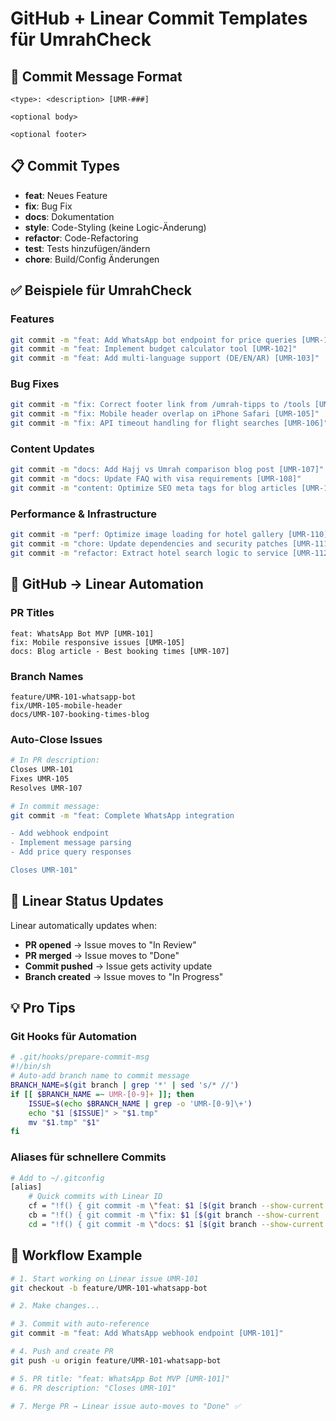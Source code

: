 # GitHub + Linear Commit Templates für UmrahCheck

## 🎯 Commit Message Format

```
<type>: <description> [UMR-###]

<optional body>

<optional footer>
```

## 📋 Commit Types

- **feat**: Neues Feature
- **fix**: Bug Fix  
- **docs**: Dokumentation
- **style**: Code-Styling (keine Logic-Änderung)
- **refactor**: Code-Refactoring
- **test**: Tests hinzufügen/ändern
- **chore**: Build/Config Änderungen

## ✅ Beispiele für UmrahCheck

### Features
```bash
git commit -m "feat: Add WhatsApp bot endpoint for price queries [UMR-101]"
git commit -m "feat: Implement budget calculator tool [UMR-102]"
git commit -m "feat: Add multi-language support (DE/EN/AR) [UMR-103]"
```

### Bug Fixes
```bash
git commit -m "fix: Correct footer link from /umrah-tipps to /tools [UMR-104]"
git commit -m "fix: Mobile header overlap on iPhone Safari [UMR-105]"
git commit -m "fix: API timeout handling for flight searches [UMR-106]"
```

### Content Updates
```bash
git commit -m "docs: Add Hajj vs Umrah comparison blog post [UMR-107]"
git commit -m "docs: Update FAQ with visa requirements [UMR-108]"
git commit -m "content: Optimize SEO meta tags for blog articles [UMR-109]"
```

### Performance & Infrastructure
```bash
git commit -m "perf: Optimize image loading for hotel gallery [UMR-110]"
git commit -m "chore: Update dependencies and security patches [UMR-111]"
git commit -m "refactor: Extract hotel search logic to service [UMR-112]"
```

## 🔄 GitHub → Linear Automation

### PR Titles
```
feat: WhatsApp Bot MVP [UMR-101]
fix: Mobile responsive issues [UMR-105]
docs: Blog article - Best booking times [UMR-107]
```

### Branch Names
```
feature/UMR-101-whatsapp-bot
fix/UMR-105-mobile-header
docs/UMR-107-booking-times-blog
```

### Auto-Close Issues
```bash
# In PR description:
Closes UMR-101
Fixes UMR-105
Resolves UMR-107

# In commit message:
git commit -m "feat: Complete WhatsApp integration

- Add webhook endpoint
- Implement message parsing
- Add price query responses

Closes UMR-101"
```

## 🎯 Linear Status Updates

Linear automatically updates when:
- **PR opened** → Issue moves to "In Review"
- **PR merged** → Issue moves to "Done"  
- **Commit pushed** → Issue gets activity update
- **Branch created** → Issue moves to "In Progress"

## 💡 Pro Tips

### Git Hooks für Automation
```bash
# .git/hooks/prepare-commit-msg
#!/bin/sh
# Auto-add branch name to commit message
BRANCH_NAME=$(git branch | grep '*' | sed 's/* //')
if [[ $BRANCH_NAME =~ UMR-[0-9]+ ]]; then
    ISSUE=$(echo $BRANCH_NAME | grep -o 'UMR-[0-9]\+')
    echo "$1 [$ISSUE]" > "$1.tmp"
    mv "$1.tmp" "$1"
fi
```

### Aliases für schnellere Commits
```bash
# Add to ~/.gitconfig
[alias]
    # Quick commits with Linear ID
    cf = "!f() { git commit -m \"feat: $1 [$(git branch --show-current | grep -o 'UMR-[0-9]\\+')]\"; }; f"
    cb = "!f() { git commit -m \"fix: $1 [$(git branch --show-current | grep -o 'UMR-[0-9]\\+')]\"; }; f"
    cd = "!f() { git commit -m \"docs: $1 [$(git branch --show-current | grep -o 'UMR-[0-9]\\+')]\"; }; f"
```

## 🚀 Workflow Example

```bash
# 1. Start working on Linear issue UMR-101
git checkout -b feature/UMR-101-whatsapp-bot

# 2. Make changes...

# 3. Commit with auto-reference
git commit -m "feat: Add WhatsApp webhook endpoint [UMR-101]"

# 4. Push and create PR
git push -u origin feature/UMR-101-whatsapp-bot

# 5. PR title: "feat: WhatsApp Bot MVP [UMR-101]"
# 6. PR description: "Closes UMR-101"

# 7. Merge PR → Linear issue auto-moves to "Done" ✅
```